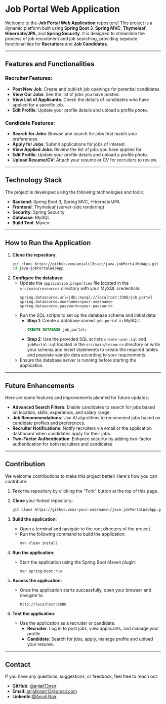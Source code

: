 # Job Portal Web Application

Welcome to the **Job Portal Web Application** repository! This project is a dynamic platform built using **Spring Boot 3**, **Spring MVC**, **Thymeleaf**, **Hibernate/JPA**, and **Spring Security**. It is designed to streamline the process of job recruitment and job searching, providing separate functionalities for **Recruiters** and **Job Candidates**.

---

## Features and Functionalities

### Recruiter Features:
- **Post New Job**: Create and publish job openings for potential candidates.  
- **View Our Jobs**: See the list of jobs you have posted.  
- **View List of Applicants**: Check the details of candidates who have applied for a specific job.  
- **Edit Profile**: Update your profile details and upload a profile photo.  

### Candidate Features:
- **Search for Jobs**: Browse and search for jobs that match your preferences.  
- **Apply for Jobs**: Submit applications for jobs of interest.  
- **View Applied Jobs**: Review the list of jobs you have applied for.  
- **Edit Profile**: Update your profile details and upload a profile photo.  
- **Upload Resume/CV**: Attach your resume or CV for recruiters to review.  

---

## Technology Stack
The project is developed using the following technologies and tools:
- **Backend**: Spring Boot 3, Spring MVC, Hibernate/JPA  
- **Frontend**: Thymeleaf (server-side rendering)  
- **Security**: Spring Security  
- **Database**: MySQL  
- **Build Tool**: Maven  

---

## How to Run the Application
1. **Clone the repository**:
   ```bash
   git clone https://github.com/anjali13nair/java-jobPortalWebApp.git
   cd java-jobPortalWebApp
2. **Configure the database**:
   - Update the `application.properties` file located in the `src/main/resources` directory with your MySQL credentials:
     ```properties
     spring.datasource.url=jdbc:mysql://localhost:3306/job_portal
     spring.datasource.username=<your-username>
     spring.datasource.password=<your-password>
     ```
   - Run the SQL scripts to set up the database schema and initial data:
     - **Step 1**: Create a database named `job_portal` in MySQL:
       ```sql
       CREATE DATABASE job_portal;
       ```
     - **Step 2**: Use the provided SQL scripts `create-user.sql` and `jobPortal.sql` located in the `src/main/resource` directory or write your schema and insert statements to create the required tables and populate sample data according to your requirements.  
   - Ensure the database server is running before starting the application.
---

## Future Enhancements
Here are some features and improvements planned for future updates:
- **Advanced Search Filters**: Enable candidates to search for jobs based on location, skills, experience, and salary range.
- **Job Recommendations**: Use AI algorithms to recommend jobs based on candidate profiles and preferences.
- **Recruiter Notifications**: Notify recruiters via email or the application dashboard when candidates apply for their jobs.
- **Two-Factor Authentication**: Enhance security by adding two-factor authentication for both recruiters and candidates.

---

## Contribution
We welcome contributions to make this project better! Here's how you can contribute:
1. **Fork** the repository by clicking the "Fork" button at the top of this page.
2. **Clone** your forked repository:
   ```bash
   git clone https://github.com/<your-username>/java-jobPortalWebApp.git
3. **Build the application**:
   - Open a terminal and navigate to the root directory of the project.
   - Run the following command to build the application:
     ```bash
     mvn clean install
     ```

4. **Run the application**:
   - Start the application using the Spring Boot Maven plugin:
     ```bash
     mvn spring-boot:run
     ```

5. **Access the application**:
   - Once the application starts successfully, open your browser and navigate to:
     ```text
     http://localhost:8080
     ```

6. **Test the application**:
   - Use the application as a recruiter or candidate:
     - **Recruiter**: Log in to post jobs, view applicants, and manage your profile.
     - **Candidate**: Search for jobs, apply, manage profile and upload your resume.

---

## Contact
If you have any questions, suggestions, or feedback, feel free to reach out:  
- **GitHub**: [@anjali13nair](https://github.com/anjali13nair)
- **Email**: anjalinnair13@gmail.com
- **LinkedIn**:[@Anjali Nair](https://www.linkedin.com/in/anjalinnair13/)


